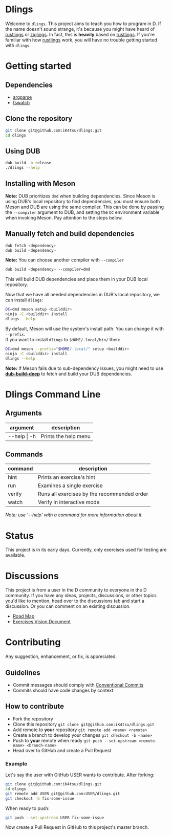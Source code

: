 # Dlings
Welcome to `dlings`. This project aims to teach you how to program in D.
If the name doesn't sound strange, it's because you might have heard of [rustlings](https://github.com/rust-lang/rustlings) or [ziglings](https://github.com/ratfactor/ziglings). In fact, this is **heavily** based on [rustlings](https://github.com/rust-lang/rustlings). If you're familiar with how [rustlings](https://github.com/rust-lang/rustlings) work, you will have no trouble getting started with `dlings`.

# Getting started
## Dependencies
* [argparse](https://code.dlang.org/packages/argparse)
* [fswatch](https://code.dlang.org/packages/fswatch)

## Clone the repository
```sh
git clone git@github.com:iK4tsu/dlings.git
cd dlings
```

## Using DUB
```sh
dub build -b release
./dlings --help
```

## Installing with Meson
__Note:__ DUB prioritizes `dmd` when building dependencies. Since Meson is
using DUB's local repository to find dependencies, you must ensure both
Meson and DUB are using the same compiler. This can be done by passing the
`--compiler` argument to DUB, and setting the `DC` environment variable
when invoking Meson. Pay attention to the steps below.

## Manually fetch and build dependencies
```sh
dub fetch <dependency>
dub build <dependency>
```

__Note:__ You can choose another compiler with `--compiler`
```sh
dub build <dependency> --compiler=dmd
```
This will build DUB dependencies and place them in your DUB local repository.

Now that we have all needed dependencies in DUB's local repository, we can
install `dlings`:
```sh
DC=dmd meson setup <builddir>
ninja -C <builddir> install
dlings --help
```

By default, Meson will use the system's install path. You can change it with `--prefix`.\
If you want to install `dlings` to `$HOME/.local/bin/` then:
```sh
DC=dmd meson --prefix="$HOME/.local/" setup <builddir>
ninja -C <builddir> install
dlings --help
```

__Note:__ If Meson fails due to sub-dependency issues, you might need to use
__[dub-build-deep](https://code.dlang.org/packages/dub-build-deep)__ to fetch
and build your DUB dependencies.

# Dlings Command Line
## Arguments
| argument | description
| ------- | -----------
| --help \| -h | Prints the help menu

## Commands
| command | description
| ------- | -----------
| hint    | Prints an exercise's hint
| run     | Examines a single exercise
| verify  | Runs all exercises by the recommended order
| watch   | Verify in interactive mode

*Note: use '--help' with a command for more information about it.*
# Status
This project is in its early days. Currently, only exercises used for testing are
available.

# Discussions
This project is from a user in the D community to everyone in the D community.
If you have any ideas, projects, discussions, or other topics you'd like to
mention, head over to the discussions tab and start a discussion. Or you can
comment on an existing discussion.
* [Road Map](https://github.com/iK4tsu/dlings/discussions/2)
* [Exercises Vision Document](https://github.com/iK4tsu/dlings/discussions/4)

# Contributing
Any suggestion, enhancement, or fix, is appreciated.

## Guidelines
* Commit messages should comply with [Conventional Commits](https://www.conventionalcommits.org/en/v1.0.0/)
* Commits should have code changes by context

## How to contribute
* Fork the repository
* Clone this repository `git clone git@github.com:iK4tsu/dlings.git`
* Add remote to **your** repository `git remote add <name> <remote>`
* Create a branch to develop your changes `git checkout -b <name>`
* Push to **your** remote when ready `git push --set-upstream <remote-name> <branch-name>`
* Head over to GitHub and create a Pull Request

### Example
Let's say the user with GitHub USER wants to contribute. After forking:
```sh
git clone git@github.com:iK4tsu/dlings.git
cd dlings
git remote add USER git@github.com:USER/dlings.git
git checkout -b fix-some-issue
```
When ready to push:
```sh
git push --set-upstream USER fix-some-issue
```
Now create a Pull Request in GitHub to this project's master branch.
